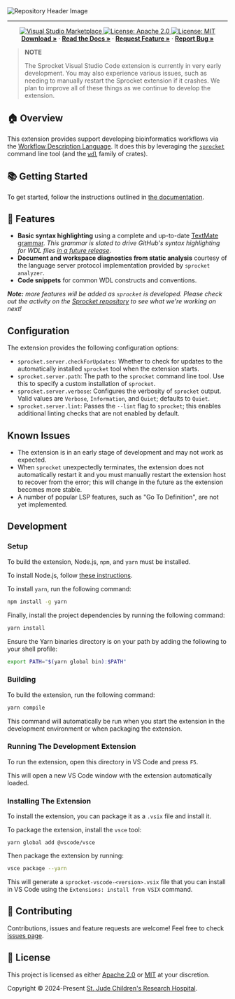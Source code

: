 <img style="margin: 0px" alt="Repository Header Image" src="./assets/repo-header.png" />
<hr/>

<p align="center">
  <p align="center">
    <a href="https://marketplace.visualstudio.com/items?itemName=stjude-rust-labs.sprocket-vscode">
      <img src="https://vsmarketplacebadges.dev/version/stjude-rust-labs.sprocket-vscode.png" alt="Visual Studio Marketplace">
  </a>
    <a href="https://github.com/stjude-rust-labs/sprocket-vscode/blob/main/LICENSE-APACHE" target="_blank">
      <img alt="License: Apache 2.0" src="https://img.shields.io/badge/license-Apache 2.0-blue.svg" />
    </a>
    <a href="https://github.com/stjude-rust-labs/sprocket-vscode/blob/main/LICENSE-MIT" target="_blank">
      <img alt="License: MIT" src="https://img.shields.io/badge/license-MIT-blue.svg" />
    </a>
    <br/>
    <a href="https://marketplace.visualstudio.com/items?itemName=stjude-rust-labs.sprocket-vscode"><strong>Download »</strong></a>
    ·
    <a href="https://stjude-rust-labs.github.io/sprocket/vscode/getting-started.html"><strong>Read the Docs »</strong></a>
    ·
    <a href="https://github.com/stjude-rust-labs/sprocket-vscode/issues/new?assignees=&labels=&template=feature_request.md&title=Descriptive%20Title&labels=enhancement"><strong>Request Feature »</strong></a>
    ·
    <a href="https://github.com/stjude-rust-labs/sprocket-vscode/issues/new?assignees=&labels=&template=bug_report.md&title=Descriptive%20Title&labels=bug"><strong>Report Bug »</strong></a>
    <br />
  </p>
</p>

> **NOTE**
>
> The Sprocket Visual Studio Code extension is currently in very early
> development. You may also experience various issues, such as
> needing to manually restart the Sprocket extension if it crashes. We plan to
> improve all of these things as we continue to develop the extension.

## 🏠 Overview

This extension provides support developing bioinformatics workflows via the <a
href="https://openwdl.org/">Workflow Description Language</a>. It does this by
leveraging the [`sprocket`](https://github.com/stjude-rust-labs/sprocket)
command line tool (and the [`wdl`](https://github.com/stjude-rust-labs/wdl) family of crates).

## 📚 Getting Started

To get started, follow the instructions outlined in [the documentation](https://stjude-rust-labs.github.io/sprocket/vscode/getting-started.html).

## 🎨 Features

- **Basic syntax highlighting** using a complete and up-to-date [TextMate
  grammar](https://macromates.com/manual/en/language_grammars). _This grammar
  is slated to drive GitHub's syntax highlighting for WDL files [in a future release](https://github.com/github-linguist/linguist/pull/6972)_.
- **Document and workspace diagnostics from static analysis** courtesy of the
  language server protocol implementation provided by `sprocket analyzer`.
- **Code snippets** for common WDL constructs and conventions.

_**Note:** more features will be added as `sprocket` is developed. Please check
out the activity on the [Sprocket repository](https://github.com/stjude-rust-labs/sprocket)
to see what we're working on next!_

## Configuration

The extension provides the following configuration options:

- `sprocket.server.checkForUpdates`: Whether to check for updates to the
  automatically installed `sprocket` tool when the extension starts.
- `sprocket.server.path`: The path to the `sprocket` command line tool. Use
  this to specify a custom installation of `sprocket`.
- `sprocket.server.verbose`: Configures the verbosity of `sprocket` output.
  Valid values are `Verbose`, `Information`, and `Quiet`; defaults to `Quiet`.
- `sprocket.server.lint`: Passes the `--lint` flag to `sprocket`; this enables
  additional linting checks that are not enabled by default.

## Known Issues

- The extension is in an early stage of development and may not work as
  expected.
- When `sprocket` unexpectedly terminates, the extension does not automatically
  restart it and you must manually restart the extension host to recover from
  the error; this will change in the future as the extension becomes more
  stable.
- A number of popular LSP features, such as "Go To Definition", are not yet
  implemented.

## Development

### Setup

To build the extension, Node.js, `npm`, and `yarn` must be installed.

To install Node.js, follow [these instructions](https://nodejs.org/en/download/package-manager/current).

To install `yarn`, run the following command:

```bash
npm install -g yarn
```

Finally, install the project dependencies by running the following command:

```bash
yarn install
```

Ensure the Yarn binaries directory is on your path by adding the following to
your shell profile:

```bash
export PATH="$(yarn global bin):$PATH"
```

### Building

To build the extension, run the following command:

```bash
yarn compile
```

This command will automatically be run when you start the extension in the
development environment or when packaging the extension.

### Running The Development Extension

To run the extension, open this directory in VS Code and press `F5`.

This will open a new VS Code window with the extension automatically loaded.

### Installing The Extension

To install the extension, you can package it as a `.vsix` file and install it.

To package the extension, install the `vsce` tool:

```
yarn global add @vscode/vsce
```

Then package the extension by running:

```bash
vsce package --yarn
```

This will generate a `sprocket-vscode-<version>.vsix` file that you can install in VS Code using the `Extensions: install from VSIX` command.

## 🤝 Contributing

Contributions, issues and feature requests are welcome! Feel free to check
[issues page](https://github.com/stjude-rust-labs/sprocket-vscode/issues).

## 📝 License

This project is licensed as either [Apache 2.0][license-apache] or
[MIT][license-mit] at your discretion.

Copyright © 2024-Present [St. Jude Children's Research Hospital](https://github.com/stjude).

[license-apache]: https://github.com/stjude-rust-labs/sprocket-vscode/blob/main/LICENSE-APACHE
[license-mit]: https://github.com/stjude-rust-labs/sprocket-vscode/blob/main/LICENSE-MIT
